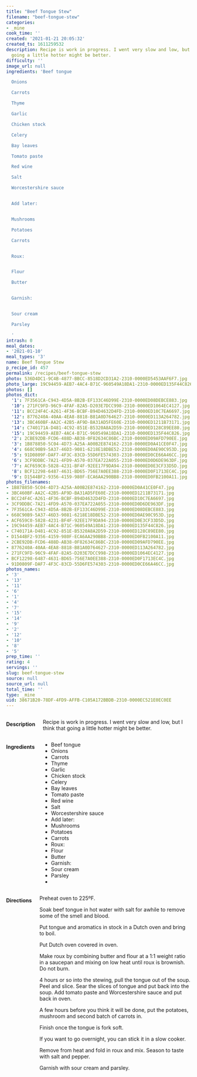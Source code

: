 ```yaml
---
title: "Beef Tongue Stew"
filename: "beef-tongue-stew"
categories:
- _mine
cook_time: ''
created: '2021-01-21 20:05:32'
created_ts: 1611259532
description: Recipe is work in progress. I went very slow and low, but I think that
  going a little hotter might be better.
difficulty: ''
image_url: null
ingredients: 'Beef tongue

  Onions

  Carrots

  Thyme

  Garlic

  Chicken stock

  Celery

  Bay leaves

  Tomato paste

  Red wine

  Salt

  Worcestershire sauce


  Add later:


  Mushrooms

  Potatoes

  Carrots


  Roux:


  Flour

  Butter


  Garnish:


  Sour cream

  Parsley

  '
intrash: 0
meal_dates:
- '2021-01-10'
meal_types: '3'
name: Beef Tongue Stew
p_recipe_id: 457
permalink: /recipes/beef-tongue-stew
photo: 536D4DC1-9C4B-4877-BBCC-8518D2CD31A2-2310-0000ED5453AAF6F7.jpg
photo_large: 19C94459-AEB7-4AC4-B71C-960549A18DA1-2310-0000ED135F44C826.jpg
photos: []
photos_dict:
  '1': 7F3561CA-C943-4D5A-8B2B-EF133C46D99E-2310-0000ED08DEBCE883.jpg
  '10': 271FC9FD-96C9-4FAF-82A5-D203E7DCC998-2310-0000ED1064EC4127.jpg
  '11': BCC24F4C-A261-4F36-BCBF-B94D4632D4FD-2310-0000ED10C7EA6697.jpg
  '12': 8776240A-40AA-4EA8-8818-B81A0D764627-2310-0000ED113A264782.jpg
  '13': 3BC460BF-AA2C-42B5-AF9D-BA31AD5FE60E-2310-0000ED1211B73171.jpg
  '14': C740171A-D481-4C92-851E-B5320A8A2D59-2310-0000ED128C89EE80.jpg
  '15': 19C94459-AEB7-4AC4-B71C-960549A18DA1-2310-0000ED135F44C826.jpg
  '2': 2CBE92DB-FCD6-488D-AB38-0F82634C86BC-2310-0000ED09AFD790EE.jpg
  '3': 1B878850-5C04-4D73-A25A-A00B2E874162-2310-0000ED0A41CE0F47.jpg
  '4': 668C90B9-5A37-46D3-9081-6218E18DBE52-2310-0000ED0AE90C953D.jpg
  '5': 91D0809F-DAF7-4F3C-83CD-55D6FE574303-2310-0000ED0CE66A46CC.jpg
  '6': 3CF9DDBC-7A21-4FD9-A570-037EA722A055-2310-0000ED0D6DE963DF.jpg
  '7': ACF659C0-5828-4231-BF4F-92EE17F9DA94-2310-0000ED0E3CF33D5D.jpg
  '8': BCF12298-6487-4631-BD65-756E7A0EE388-2310-0000ED0F1713EC4C.jpg
  '9': D1544BF2-9356-4159-980F-ECA6AA290BB8-2310-0000ED0FB2100A11.jpg
photos_filenames:
- 1B878850-5C04-4D73-A25A-A00B2E874162-2310-0000ED0A41CE0F47.jpg
- 3BC460BF-AA2C-42B5-AF9D-BA31AD5FE60E-2310-0000ED1211B73171.jpg
- BCC24F4C-A261-4F36-BCBF-B94D4632D4FD-2310-0000ED10C7EA6697.jpg
- 3CF9DDBC-7A21-4FD9-A570-037EA722A055-2310-0000ED0D6DE963DF.jpg
- 7F3561CA-C943-4D5A-8B2B-EF133C46D99E-2310-0000ED08DEBCE883.jpg
- 668C90B9-5A37-46D3-9081-6218E18DBE52-2310-0000ED0AE90C953D.jpg
- ACF659C0-5828-4231-BF4F-92EE17F9DA94-2310-0000ED0E3CF33D5D.jpg
- 19C94459-AEB7-4AC4-B71C-960549A18DA1-2310-0000ED135F44C826.jpg
- C740171A-D481-4C92-851E-B5320A8A2D59-2310-0000ED128C89EE80.jpg
- D1544BF2-9356-4159-980F-ECA6AA290BB8-2310-0000ED0FB2100A11.jpg
- 2CBE92DB-FCD6-488D-AB38-0F82634C86BC-2310-0000ED09AFD790EE.jpg
- 8776240A-40AA-4EA8-8818-B81A0D764627-2310-0000ED113A264782.jpg
- 271FC9FD-96C9-4FAF-82A5-D203E7DCC998-2310-0000ED1064EC4127.jpg
- BCF12298-6487-4631-BD65-756E7A0EE388-2310-0000ED0F1713EC4C.jpg
- 91D0809F-DAF7-4F3C-83CD-55D6FE574303-2310-0000ED0CE66A46CC.jpg
photos_names:
- '3'
- '13'
- '11'
- '6'
- '1'
- '4'
- '7'
- '15'
- '14'
- '9'
- '2'
- '12'
- '10'
- '8'
- '5'
prep_time: ''
rating: 4
servings: ''
slug: beef-tongue-stew
source: null
source_url: null
total_time: ''
type: _mine
uid: 38671B20-78DF-4FD9-AFFB-C105A172BBDB-2310-0000EC521E0EC0EE
---
```

<div class="large-8 medium-7 columns" id="writeup">		<h4 id="description">Description</h4>
<div class="box box-description content"><p>Recipe is work in progress. I went very slow and low, but I think that going a little hotter might be better.</p>
</div>	</div><!-- #writeup -->
</div><!-- #row-one -->
<div class="row" id="row-two">	<div class="medium-4 small-5 columns"><h4 id="ingredients">Ingredients</h4><div class="box box-ingredients content"><ul>
<li>Beef tongue</li>
<li>Onions</li>
<li>Carrots</li>
<li>Thyme</li>
<li>Garlic</li>
<li>Chicken stock</li>
<li>Celery</li>
<li>Bay leaves</li>
<li>Tomato paste</li>
<li>Red wine</li>
<li>Salt</li>
<li>Worcestershire sauce</li>
<li>Add later:</li>
<li>Mushrooms</li>
<li>Potatoes</li>
<li>Carrots</li>
<li>Roux:</li>
<li>Flour</li>
<li>Butter</li>
<li>Garnish:</li>
<li>Sour cream</li>
<li>Parsley</li>
<li></li>
</ul>
</div>	</div>	<div class="medium-6 small-7 columns"><h4 id="directions">Directions</h4><div class="box box-directions content"><p>Preheat oven to 225ºF.</p>
<p>Soak beef tongue in hot water with salt for awhile to remove some of the smell and blood.</p>
<p>Put tongue and aromatics in stock in a Dutch oven and bring to boil.</p>
<p>Put Dutch oven covered in oven.</p>
<p>Make roux by combining butter and flour at a 1:1 weight ratio in a saucepan and mixing on low heat until roux is brownish. Do not burn.</p>
<p>4 hours or so into the stewing, pull the tongue out of the soup. Peel and slice. Sear the slices of tongue and put back into the soup. Add tomato paste and Worcestershire sauce and put back in oven.</p>
<p>A few hours before you think it will be done, put the potatoes, mushroom and second batch of carrots in.</p>
<p>Finish once the tongue is fork soft.</p>
<p>If you want to go overnight, you can stick it in a slow cooker.</p>
<p>Remove from heat and fold in roux and mix. Season to taste with salt and pepper.</p>
<p>Garnish with sour cream and parsley.</p>
</div>	</div>	<div class="medium-2 columns" id="photo-sidebar">